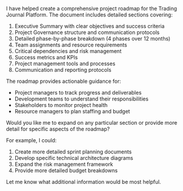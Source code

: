 I have helped create a comprehensive project roadmap for the Trading Journal Platform. The document includes detailed sections covering:

1. Executive Summary with clear objectives and success criteria
2. Project Governance structure and communication protocols
3. Detailed phase-by-phase breakdown (4 phases over 12 months)
4. Team assignments and resource requirements
5. Critical dependencies and risk management
6. Success metrics and KPIs
7. Project management tools and processes
8. Communication and reporting protocols

The roadmap provides actionable guidance for:
- Project managers to track progress and deliverables
- Development teams to understand their responsibilities
- Stakeholders to monitor project health
- Resource managers to plan staffing and budget

Would you like me to expand on any particular section or provide more detail for specific aspects of the roadmap?

For example, I could:
1. Create more detailed sprint planning documents
2. Develop specific technical architecture diagrams
3. Expand the risk management framework
4. Provide more detailed budget breakdowns

Let me know what additional information would be most helpful.